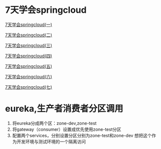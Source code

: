 # 7天学会springcloud


[7天学会springcloud(一)](http://www.huguiqi.com/2018/04/06/7%E5%A4%A9%E5%AD%A6%E4%BC%9A%E4%BD%BF%E7%94%A8springcloud/)

[7天学会springcloud(二)](http://www.huguiqi.com/2018/04/30/7%E5%A4%A9%E5%AD%A6%E4%BC%9A%E4%BD%BF%E7%94%A8springcloud-%E4%BA%8C/)

[7天学会springcloud(三)](http://www.huguiqi.com/2018/04/30/7%E5%A4%A9%E5%AD%A6%E4%BC%9A%E4%BD%BF%E7%94%A8springcloud-%E4%BA%8C/)

[7天学会springcloud(四)](http://www.huguiqi.com/2018/05/12/7%E5%A4%A9%E5%AD%A6%E4%BC%9A%E4%BD%BF%E7%94%A8springcloud-%E5%9B%9B/)

[7天学会springcloud(五)](http://www.huguiqi.com/2018/05/27/7%E5%A4%A9%E5%AD%A6%E4%BC%9A%E4%BD%BF%E7%94%A8springcloud-%E4%BA%94/)

[7天学会springcloud(六)](http://www.huguiqi.com/2018/11/26/7%E5%A4%A9%E5%AD%A6%E4%BC%9A%E4%BD%BF%E7%94%A8springcloud-%E5%85%AD/)

[7天学会springcloud(七)](http://www.huguiqi.com/2018/11/26/7%E5%A4%A9%E5%AD%A6%E4%BC%9A%E4%BD%BF%E7%94%A8springcloud-%E5%85%AD/)


# eureka,生产者消费者分区调用

1. 将eureka分成两个区：zone-dev,zone-test
2. 将gateway（consumer）设置成优先使用zone-test分区
3. 配置两个services，分别设置分区分别为zone-test和zone-dev
想把这个作为开发环境与测试环境的一个隔离访问
